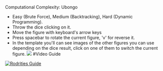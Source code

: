 Computational Complexity: Ubongo
- Easy (Brute Force), Medium (Backtracking), Hard (Dynamic Programming).
- Throw the dice clicking on it.
- Move the figure with keyboard's arrow keys
- Press spacebar to rotate the current figure, 'v' for reverse it.
- In the template you'll can see images of the other figures you can use depending on the dice result, click on one of them to switch the current figure.
[![](https://img.youtube.com/vi/Ou-L4Ndcyk/0.jpg)](https://www.youtube.com/watch?v=_Ou-L4Ndcyk)
#Video Guide

[![Rodrities Guide](https://img.youtube.com/vi/_Ou-L4Ndcyk/0.jpg)](https://www.youtube.com/watch?v=_Ou-L4Ndcyk
 "Rodrities Guide")
